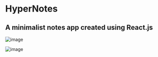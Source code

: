 # HyperNotes
## A minimalist notes app created using React.js
![image](https://user-images.githubusercontent.com/66895829/116031059-8c992600-a67a-11eb-9d38-d6b1ec52d4c1.png)

![image](https://user-images.githubusercontent.com/66895829/116031117-a6d30400-a67a-11eb-8816-5ad8c0c12bee.png)



